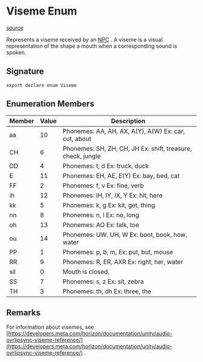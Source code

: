 # Viseme Enum

[source](https://developers.meta.com/horizon-worlds/reference/2.0.0/npc_viseme)

Represents a viseme received by an [NPC](/horizon-worlds/reference/2.0.0/npc_npc) . A viseme is a visual representation of the shape a mouth when a corresponding sound is spoken.

## Signature

```
export declare enum Viseme
```

## Enumeration Members

| Member | Value | Description |
| --- | --- | --- |
| aa | 10 | Phonemes: AA, AH, AX, A(Y), A(W) Ex: car, cut, about |
| CH | 6 | Phonemes: SH, ZH, CH, JH Ex: shift, treasure, check, jungle |
| DD | 4 | Phonemes: t, d Ex: truck, duck |
| E | 11 | Phonemes: EH, AE, E(Y) Ex: bay, bed, cat |
| FF | 2 | Phonemes: f, v Ex: fine, verb |
| ih | 12 | Phonemes: IH, IY, IX, Y Ex: hit, here |
| kk | 5 | Phonemes: k, g Ex: kit, get, thing |
| nn | 8 | Phonemes: n, l Ex: no, long |
| oh | 13 | Phonemes: AO Ex: talk, toe |
| ou | 14 | Phonemes: UW, UH, W Ex: boot, book, how, water |
| PP | 1 | Phonemes: p, b, m, Ex: put, but, mouse |
| RR | 9 | Phonemes: R, ER, AXR Ex: right, her, water |
| sil | 0 | Mouth is closed. |
| SS | 7 | Phonemes: s, z Ex: sit, zebra |
| TH | 3 | Phonemes: th, dh Ex: three, the |

## Remarks

  

For information about visemes, see [https://developers.meta.com/horizon/documentation/unity/audio-ovrlipsync-viseme-reference/](https://developers.meta.com/horizon/documentation/unity/audio-ovrlipsync-viseme-reference/) .

  

  
